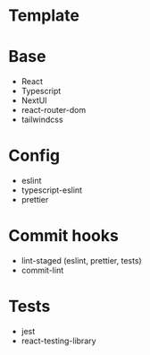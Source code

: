 # Template

# Base
- React
- Typescript
- NextUI
- react-router-dom
- tailwindcss

# Config
- eslint
- typescript-eslint
- prettier

# Commit hooks
- lint-staged (eslint, prettier, tests)
- commit-lint

# Tests
- jest
- react-testing-library

